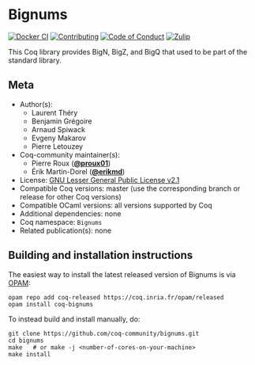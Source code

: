 <!---
This file was generated from `meta.yml`, please do not edit manually.
Follow the instructions on https://github.com/coq-community/templates to regenerate.
--->
# Bignums

[![Docker CI][docker-action-shield]][docker-action-link]
[![Contributing][contributing-shield]][contributing-link]
[![Code of Conduct][conduct-shield]][conduct-link]
[![Zulip][zulip-shield]][zulip-link]

[docker-action-shield]: https://github.com/coq-community/bignums/workflows/Docker%20CI/badge.svg?branch=v8.17
[docker-action-link]: https://github.com/coq-community/bignums/actions?query=workflow:"Docker%20CI"

[contributing-shield]: https://img.shields.io/badge/contributions-welcome-%23f7931e.svg
[contributing-link]: https://github.com/coq-community/manifesto/blob/master/CONTRIBUTING.md

[conduct-shield]: https://img.shields.io/badge/%E2%9D%A4-code%20of%20conduct-%23f15a24.svg
[conduct-link]: https://github.com/coq-community/manifesto/blob/master/CODE_OF_CONDUCT.md

[zulip-shield]: https://img.shields.io/badge/chat-on%20zulip-%23c1272d.svg
[zulip-link]: https://coq.zulipchat.com/#narrow/stream/237663-coq-community-devs.20.26.20users



This Coq library provides BigN, BigZ, and BigQ that used to
be part of the standard library.

## Meta

- Author(s):
  - Laurent Théry
  - Benjamin Grégoire
  - Arnaud Spiwack
  - Evgeny Makarov
  - Pierre Letouzey
- Coq-community maintainer(s):
  - Pierre Roux ([**@proux01**](https://github.com/proux01))
  - Érik Martin-Dorel ([**@erikmd**](https://github.com/erikmd))
- License: [GNU Lesser General Public License v2.1](LICENSE)
- Compatible Coq versions: master (use the corresponding branch or release for other Coq versions)
- Compatible OCaml versions: all versions supported by Coq
- Additional dependencies: none
- Coq namespace: `Bignums`
- Related publication(s): none

## Building and installation instructions

The easiest way to install the latest released version of Bignums
is via [OPAM](https://opam.ocaml.org/doc/Install.html):

```shell
opam repo add coq-released https://coq.inria.fr/opam/released
opam install coq-bignums
```

To instead build and install manually, do:

``` shell
git clone https://github.com/coq-community/bignums.git
cd bignums
make   # or make -j <number-of-cores-on-your-machine> 
make install
```



